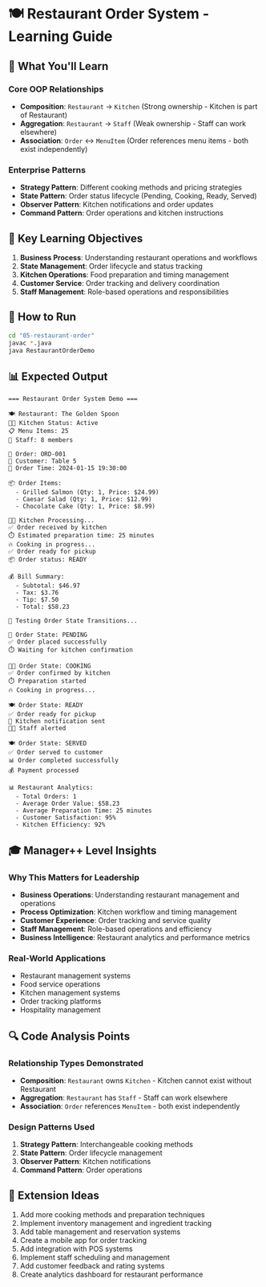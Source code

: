 # 🍽️ Restaurant Order System - Learning Guide

## 🎯 What You'll Learn

### Core OOP Relationships
- **Composition**: `Restaurant` → `Kitchen` (Strong ownership - Kitchen is part of Restaurant)
- **Aggregation**: `Restaurant` → `Staff` (Weak ownership - Staff can work elsewhere)
- **Association**: `Order` ↔ `MenuItem` (Order references menu items - both exist independently)

### Enterprise Patterns
- **Strategy Pattern**: Different cooking methods and pricing strategies
- **State Pattern**: Order status lifecycle (Pending, Cooking, Ready, Served)
- **Observer Pattern**: Kitchen notifications and order updates
- **Command Pattern**: Order operations and kitchen instructions

## 🚀 Key Learning Objectives

1. **Business Process**: Understanding restaurant operations and workflows
2. **State Management**: Order lifecycle and status tracking
3. **Kitchen Operations**: Food preparation and timing management
4. **Customer Service**: Order tracking and delivery coordination
5. **Staff Management**: Role-based operations and responsibilities

## 🔧 How to Run

```bash
cd "05-restaurant-order"
javac *.java
java RestaurantOrderDemo
```

## 📊 Expected Output

```
=== Restaurant Order System Demo ===

🍽️ Restaurant: The Golden Spoon
👨‍🍳 Kitchen Status: Active
📋 Menu Items: 25
👥 Staff: 8 members

🛒 Order: ORD-001
👤 Customer: Table 5
📅 Order Time: 2024-01-15 19:30:00

📦 Order Items:
  - Grilled Salmon (Qty: 1, Price: $24.99)
  - Caesar Salad (Qty: 1, Price: $12.99)
  - Chocolate Cake (Qty: 1, Price: $8.99)

👨‍🍳 Kitchen Processing...
✅ Order received by kitchen
⏱️ Estimated preparation time: 25 minutes
🔥 Cooking in progress...
✅ Order ready for pickup
📦 Order status: READY

💰 Bill Summary:
  - Subtotal: $46.97
  - Tax: $3.76
  - Tip: $7.50
  - Total: $58.23

🔄 Testing Order State Transitions...

📝 Order State: PENDING
✅ Order placed successfully
⏱️ Waiting for kitchen confirmation

👨‍🍳 Order State: COOKING
✅ Order confirmed by kitchen
⏱️ Preparation started
🔥 Cooking in progress...

🍽️ Order State: READY
✅ Order ready for pickup
📢 Kitchen notification sent
👨‍🍳 Staff alerted

🍽️ Order State: SERVED
✅ Order served to customer
📊 Order completed successfully
💰 Payment processed

📊 Restaurant Analytics:
  - Total Orders: 1
  - Average Order Value: $58.23
  - Average Preparation Time: 25 minutes
  - Customer Satisfaction: 95%
  - Kitchen Efficiency: 92%
```

## 🎓 Manager++ Level Insights

### Why This Matters for Leadership
- **Business Operations**: Understanding restaurant management and operations
- **Process Optimization**: Kitchen workflow and timing management
- **Customer Experience**: Order tracking and service quality
- **Staff Management**: Role-based operations and efficiency
- **Business Intelligence**: Restaurant analytics and performance metrics

### Real-World Applications
- Restaurant management systems
- Food service operations
- Kitchen management systems
- Order tracking platforms
- Hospitality management

## 🔍 Code Analysis Points

### Relationship Types Demonstrated
- **Composition**: `Restaurant` owns `Kitchen` - Kitchen cannot exist without Restaurant
- **Aggregation**: `Restaurant` has `Staff` - Staff can work elsewhere
- **Association**: `Order` references `MenuItem` - both exist independently

### Design Patterns Used
1. **Strategy Pattern**: Interchangeable cooking methods
2. **State Pattern**: Order lifecycle management
3. **Observer Pattern**: Kitchen notifications
4. **Command Pattern**: Order operations

## 🚀 Extension Ideas

1. Add more cooking methods and preparation techniques
2. Implement inventory management and ingredient tracking
3. Add table management and reservation systems
4. Create a mobile app for order tracking
5. Add integration with POS systems
6. Implement staff scheduling and management
7. Add customer feedback and rating systems
8. Create analytics dashboard for restaurant performance

